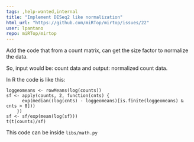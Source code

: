 ```yaml
---
tags: ,help-wanted,internal
title: "Implement DESeq2 like normalization"
html_url: "https://github.com/miRTop/mirtop/issues/22"
user: lpantano
repo: miRTop/mirtop
---
```


Add the code that from a count matrix, can get the size factor to normalize the data. 

So, input would be: count data and output: normalized count data. 

In R the code is like this:

```
loggeomeans <- rowMeans(log(counts))
sf <- apply(counts, 2, function(cnts) {
      exp(median((log(cnts) - loggeomeans)[is.finite(loggeomeans) & cnts > 0]))
    })
sf <- sf/exp(mean(log(sf)))
t(t(counts)/sf)
```

This code can be inside `libs/math.py`